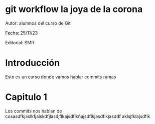 # git workflow la joya de la corona

Autor: alumnos del curso de Git

Fecha: 25/11/23

Editorial: SMR

# Introducción

Esto es un curso donde vamos hablar 
commits
ramas


# Capitulo 1

Los commits nos hablan de cosasdfkjaslkfjalskdfjlasdjflkajsdflkñajsdflkjasdflkjasddf
aklsjfklajsdflk